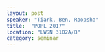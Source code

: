 ```yaml
---
layout: post
speaker: "Tiark, Ben, Roopsha"
title:  "POPL 2017"
location: "LWSN 3102A/B"
category: seminar
---
```

